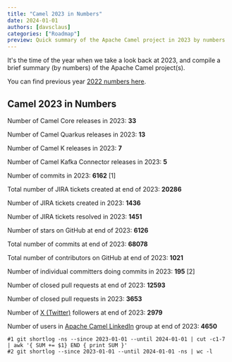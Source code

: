 ```yaml
---
title: "Camel 2023 in Numbers"
date: 2024-01-01
authors: [davsclaus]
categories: ["Roadmap"]
preview: Quick summary of the Apache Camel project in 2023 by numbers
---
```


It's the time of the year when we take a look back at 2023, and compile a brief summary (by numbers) of the Apache Camel project(s).

You can find previous year [2022 numbers here](/blog/2023/01/2022-Numbers/).

## Camel 2023 in Numbers

Number of Camel Core releases in 2023: **33**

Number of Camel Quarkus releases in 2023: **13**

Number of Camel K releases in 2023: **7**

Number of Camel Kafka Connector releases in 2023: **5**

Number of commits in 2023: **6162** [1]

Total number of JIRA tickets created at end of 2023: **20286**

Number of JIRA tickets created in 2023: **1436**

Number of JIRA tickets resolved in 2023: **1451**

Number of stars on GitHub at end of 2023: **6126**

Total number of commits at end of 2023: **68078**

Total number of contributors on GitHub at end of 2023: **1021**

Number of individual committers doing commits in 2023: **195** [2]

Number of closed pull requests at end of 2023: **12593**

Number of closed pull requests in 2023: **3653**

Number of [X (Twitter)](https://twitter.com/ApacheCamel) followers at end of 2023: **2979**

Number of users in [Apache Camel LinkedIn](https://www.linkedin.com/groups/2447439/) group at end of 2023: **4650** 

```
#1 git shortlog -ns --since 2023-01-01 --until 2024-01-01 | cut -c1-7 | awk '{ SUM += $1} END { print SUM }'
#2 git shortlog --since 2023-01-01 --until 2024-01-01 -ns | wc -l
```
